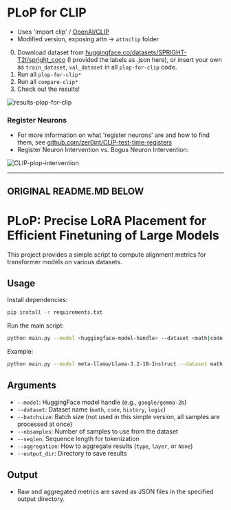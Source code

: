 # PLoP for CLIP

- Uses 'import clip' / [OpenAI/CLIP](https://github.com/openai/CLIP)
- Modified version, exposing attn -> `attnclip` folder

0. Download dataset from [huggingface.co/datasets/SPRIGHT-T2I/spright_coco](https://huggingface.co/datasets/SPRIGHT-T2I/spright_coco) (I provided the labels as .json here), or insert your own as `train_dataset`, `val_dataset` in all `plop-for-clip` code.
1. Run all `plop-for-clip*`
2. Run all `compare-clip*`
3. Check out the results!

![results-plop-for-clip](https://github.com/user-attachments/assets/c883e5b1-7bd6-4854-9547-fbf85708022d)

### Register Neurons
- For more information on what 'register neurons' are and how to find them, see [github.com/zer0int/CLIP-test-time-registers](https://github.com/zer0int/CLIP-test-time-registers)
- Register Neuron Intervention vs. Bogus Neuron Intervention:

![CLIP-plop-intervention](https://github.com/user-attachments/assets/ef33eae5-22e5-473d-9520-9399c68c54ff)


------
ORIGINAL README.MD BELOW
------

# PLoP: Precise LoRA Placement for Efficient Finetuning of Large Models

This project provides a simple script to compute alignment metrics for transformer models on various datasets.

## Usage

Install dependencies:
```bash
pip install -r requirements.txt
```

Run the main script:
```bash
python main.py --model <huggingface-model-handle> --dataset <math|code|history|logic> --batchsize <BATCHSIZE> --nbsamples <N> --seqlen <SEQ_LEN> --aggregation <type|layer|None> --output_dir <RESULTS_DIR>
```

Example:
```bash
python main.py --model meta-llama/Llama-3.2-1B-Instruct --dataset math --batchsize 8 --nbsamples 100 --seqlen 256 --aggregation type --output_dir results/
```

## Arguments
- `--model`: HuggingFace model handle (e.g., `google/gemma-2b`)
- `--dataset`: Dataset name (`math`, `code`, `history`, `logic`)
- `--batchsize`: Batch size (not used in this simple version, all samples are processed at once)
- `--nbsamples`: Number of samples to use from the dataset
- `--seqlen`: Sequence length for tokenization
- `--aggregation`: How to aggregate results (`type`, `layer`, or `None`)
- `--output_dir`: Directory to save results

## Output
- Raw and aggregated metrics are saved as JSON files in the specified output directory. 
